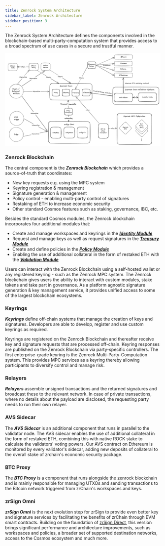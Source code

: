 ```yaml
---
title: Zenrock System Architecture
sidebar_label: Zenrock Architecture
sidebar_position: 3
---
```


The Zenrock System Architecture defines the components involved in the blockchain-based multi-party-computation system that provides access to a broad spectrum of use cases in a secure and trustful manner.

<div style={{maxWidth: "900px", margin: "0 auto"}}>

![Zenrock Architecture](../../static/img/zenrock_architecture.png)

</div>

### Zenrock Blockchain

The central component is the **_Zenrock Blockchain_** which provides a source-of-truth that coordinates:

- New key requests e.g. using the MPC system
- Keyring registration & management
- Signature generation & management
- Policy control - enabling multi-party control of signatures
- Restaking of ETH to increase economic security
- Other standard Cosmos features such as staking, governance, IBC, etc.

Besides the standard Cosmos modules, the Zenrock blockchain incorporates four additional modules that:

- Create and manage workspaces and keyrings in the [**_Identity Module_**](identity.md)
- Request and manage keys as well as request signatures in the [**_Treasury Module_**](treasury.md)
- Create and define policies in the [**_Policy Module_**](policy.md)
- Enabling the use of additional collateral in the form of restaked ETH with the [**_Validation Module_**](validation.md)

Users can interact with the Zenrock Blockchain using a self-hosted wallet or any registered keyring - such as the Zenrock MPC system.
The Zenrock blockchain gives users the ability to interact with custom modules, stake tokens and take part in governance. As a platform agnostic signature generation & key management service, it provides unified access to some of the largest blockchain ecosystems.

### Keyrings

**_Keyrings_** define off-chain systems that manage the creation of keys and signatures. Developers are able to develop, register and use custom keyrings as required.

Keyrings are registered on the Zenrock Blockchain and thereafter receive key and signature requests that are processed off-chain.
Keyring responses are published on the Zenrock Blockchain via party-specific controllers.
The first enterprise-grade keyring is the Zenrock Multi-Party-Computation system. This provides MPC services as a keyring thereby allowing participants to diversify control and manage risk.

### Relayers

**_Relayers_** assemble unsigned transactions and the returned signatures and broadcast these to the relevant network.
In case of private transactions, where no details about the payload are disclosed, the requesting party needs to run their own relayer.

### AVS Sidecar

The **_AVS Sidecar_** is an additional component that runs in parallel to the validator node. The AVS sidecar enables the use of additional collateral in the form of restaked ETH, combining this with native ROCK stake to calculate the validators' voting powers. Our AVS contract on Ethereum is monitored by every validator's sidecar, adding new deposits of collateral to the overall stake of zrchain's economic security package.

### BTC Proxy

The **_BTC Proxy_** is a component that runs alongside the zenrock blockchain and is mainly responsible for managing UTXOs and sending transactions to the Bitcoin network triggered from zrChain's workspaces and keys.

### zrSign Omni

**_zrSign Omni_** is the next evolution step for zrSign to provide even better key and signature services by facilitating the benefits of zrChain through EVM smart contracts. Building on the foundation of [zrSign Direct](../zrSign/releases/zrSignDirect.md), this version brings significant performance and architecture improvements, such as workspaces and policies, a broader set of supported destination networks, access to the Cosmos ecosystem and much more.

